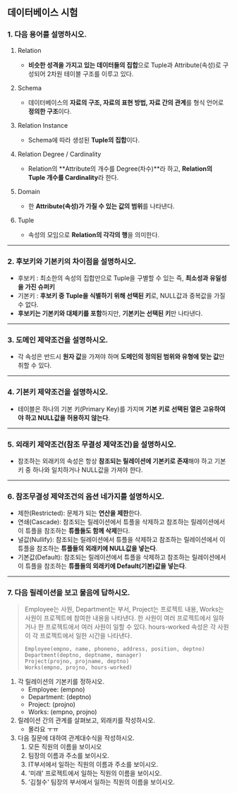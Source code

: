 ## 데이터베이스 시험

### 1. 다음 용어를 설명하시오.
1. Relation
    - **비슷한 성격을 가지고 있는 데이터들의 집합**으로 Tuple과 Attribute(속성)로 구성되어 2차원 테이블 구조를 이루고 있다.
        
2. Schema
    - 데이터베이스의 **자료의 구조, 자료의 표현 방법, 자료 간의 관계**를 형식 언어로 **정의한 구조**이다.
3. Relation Instance
    - Schema에 따라 생성된 **Tuple의 집합**이다.
4. Relation Degree / Cardinality
    - Relation의 **Attribute의 개수를 Degree(차수)**라 하고, **Relation의 Tuple 개수를 Cardinality**라 한다.
5. Domain
    - 한 **Attribute(속성)가 가질 수 있는 값의 범위**를 나타낸다.
6. Tuple
    - 속성의 모임으로 **Relation의 각각의 행**을 의미한다.

---

### 2. 후보키와 기본키의 차이점을 설명하시오.
- 후보키 : 최소한의 속성의 집합만으로 Tuple을 구별할 수 있는 즉, **최소성과 유일성을 가진 슈퍼키**
- 기본키 : **후보키 중 Tuple을 식별하기 위해 선택된 키**로, NULL값과 중복값을 가질 수 없다.
- **후보키는 기본키와 대체키를 포함**하지만, **기본키는 선택된 키**만 나타낸다.

---

### 3. 도메인 제약조건을 설명하시오.
- 각 속성은 반드시 **원자 값**을 가져야 하며 **도메인의 정의된 범위와 유형에 맞는 값**만 취할 수 있다.

---

### 4. 기본키 제약조건을 설명하시오.
- 테이블은 하나의 기본 키(Primary Key)를 가지며 **기본 키로 선택된 열은 고유하여야 하고 NULL값을 허용하지 않는다**.

---

### 5. 외래키 제약조건(참조 무결성 제약조건)을 설명하시오.
- 참조하는 외래키의 속성은 항상 **참조되는 릴레이션에 기본키로 존재**해야 하고 기본키 중 하나와 일치하거나 NULL값을 가져야 한다.

---

### 6. 참조무결성 제약조건의 옵션 네가지를 설명하시오.
- 제한(Restricted): 문제가 되는 **연산을 제한**한다.
- 연쇄(Cascade): 참조되는 릴레이션에서 튜플을 삭제하고 참조하는 릴레이션에서 이 튜플을 참조하는 **튜플들도 함께 삭제**한다.
- 널값(Nullify): 참조되는 릴레이션에서 튜플을 삭제하고 참조하는 릴레이션에서 이 튜플을 참조하는 **튜플들의 외래키에 NULL값을 넣는다**.
- 기본값(Default): 참조되는 릴레이션에서 튜플을 삭제하고 참조하는 릴레이션에서 이 튜플을 참조하는 **튜플들의 외래키에 Default(기본)값을 넣는다**.

---

### 7. 다음 릴레이션을 보고 물음에 답하시오.

> Employee는 사원, Department는 부서, Project는 프로젝트 내용, Works는 사원이 프로젝트에 참여한 내용을 나타낸다. 한 사원이 여러 프로젝트에서 일하거나 한 프로젝트에서 여러 사원이 일할 수 있다. hours-worked 속성은 각 사원이 각 프로젝트에서 일한 시간을 나타낸다.
> ```
> Employee(empno, name, phoneno, address, position, deptno)
> Department(deptno, deptname, manager)
> Project(projno, projname, deptno)
> Works(empno, projno, hours-worked)
> ```

1. 각 릴레이션의 기본키를 정하시오.
    - Employee: (empno)
    - Department: (deptno)
    - Project: (projno)
    - Works: (empno, projno)
2. 릴레이션 간의 관계를 살펴보고, 외래키를 작성하시오.
    - 몰라요 ㅜㅠ
3. 다음 질문에 대하여 관계대수식을 작성하시오.
    1. 모든 직원의 이름을 보이시오
    2. 팀장의 이름과 주소를 보이시오.
    3. IT부서에서 일하는 직원의 이름과 주소를 보이시오.
    4. '미래' 프로젝트에서 일하는 직원의 이름을 보이시오.
    5. '김철수' 팀장의 부서에서 일하는 직원의 이름을 보이시오.